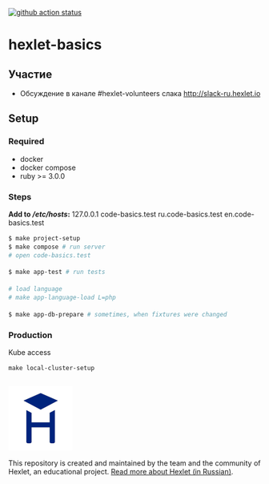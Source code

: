 [![github action status](https://github.com/hexlet-basics/hexlet-basics/workflows/docker/badge.svg)](https://actions-badge.atrox.dev/hexlet-basics/hexlet-basics/goto)

# hexlet-basics

## Участие

* Обсуждение в канале #hexlet-volunteers слака http://slack-ru.hexlet.io

## Setup

### Required

* docker
* docker compose
* ruby >= 3.0.0

### Steps

**Add to _/etc/hosts_:**
  127.0.0.1 code-basics.test ru.code-basics.test en.code-basics.test

```sh
$ make project-setup
$ make compose # run server
# open code-basics.test

$ make app-test # run tests

# load language
# make app-language-load L=php

$ make app-db-prepare # sometimes, when fixtures were changed
```

### Production
Kube access

```
make local-cluster-setup
```


##
[![Hexlet Ltd. logo](https://raw.githubusercontent.com/Hexlet/assets/main/images/hexlet_logo128.png)](https://ru.hexlet.io/pages/about?utm_source=github&utm_medium=link&utm_campaign=exercises-javascript)

This repository is created and maintained by the team and the community of Hexlet, an educational project. [Read more about Hexlet (in Russian)](https://ru.hexlet.io/pages/about?utm_source=github&utm_medium=link&utm_campaign=exercises-javascript).
##
